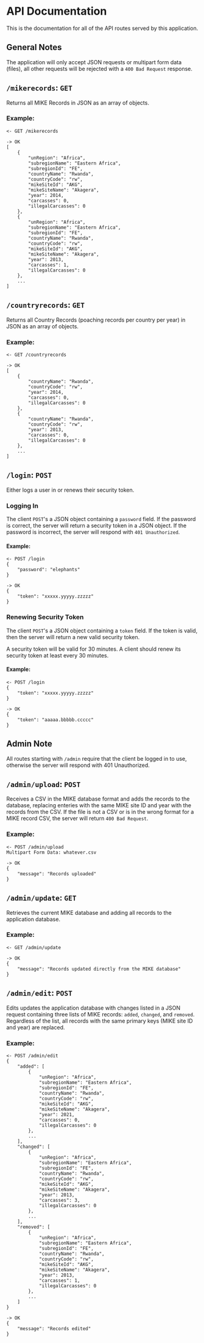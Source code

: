 # API Documentation

This is the documentation for all of the API routes served by this application.

## General Notes

The application will only accept JSON requests or multipart form data (files), all other requests will be rejected with a `400 Bad Request` response.

## `/mikerecords`: `GET`

Returns all MIKE Records in JSON as an array of objects.

### Example:

    <- GET /mikerecords

    -> OK
    [
        {
            "unRegion": "Africa",
            "subregionName": "Eastern Africa",
            "subregionId": "FE",
            "countryName": "Rwanda",
            "countryCode": "rw",
            "mikeSiteId": "AKG",
            "mikeSiteName": "Akagera",
            "year": 2014,
            "carcasses": 0,
            "illegalCarcasses": 0
        },
        {
            "unRegion": "Africa",
            "subregionName": "Eastern Africa",
            "subregionId": "FE",
            "countryName": "Rwanda",
            "countryCode": "rw",
            "mikeSiteId": "AKG",
            "mikeSiteName": "Akagera",
            "year": 2013,
            "carcasses": 1,
            "illegalCarcasses": 0
        },
        ...
    ]

## `/countryrecords`: `GET`

Returns all Country Records (poaching records per country per year) in JSON as an array of objects.

### Example:

    <- GET /countryrecords

    -> OK
    [
        {
            "countryName": "Rwanda",
            "countryCode": "rw",
            "year": 2014,
            "carcasses": 0,
            "illegalCarcasses": 0
        },
        {
            "countryName": "Rwanda",
            "countryCode": "rw",
            "year": 2013,
            "carcasses": 0,
            "illegalCarcasses": 0
        },
        ...
    ]

## `/login`: `POST`

Either logs a user in or renews their security token.

### Logging In

The client `POST`'s a JSON object containing a `password` field. If the password is correct, the server will return a security token in a JSON object. If the password is incorrect, the server will respond with `401 Unauthorized`.

#### Example:

    <- POST /login
    {
        "password": "elephants"
    }

    -> OK
    {
        "token": "xxxxx.yyyyy.zzzzz"
    }

### Renewing Security Token

The client `POST`'s a JSON object containing a `token` field. If the token is valid, then the server will return a new valid security token.

A security token will be valid for 30 minutes. A client should renew its security token at least every 30 minutes.

#### Example:

    <- POST /login
    {
        "token": "xxxxx.yyyyy.zzzzz"
    }

    -> OK
    {
        "token": "aaaaa.bbbbb.ccccc"
    }

## Admin Note

All routes starting with `/admin` require that the client be logged in to use, otherwise the server will respond with 401 Unauthorized.

## `/admin/upload`: `POST`

Receives a CSV in the MIKE database format and adds the records to the database, replacing enteries with the same MIKE site ID and year with the records from the CSV. If the file is not a CSV or is in the wrong format for a MIKE record CSV, the server will return `400 Bad Request`.

### Example:

    <- POST /admin/upload
    Multipart Form Data: whatever.csv

    -> OK
    {
        "message": "Records uploaded"
    }

## `/admin/update`: `GET`

Retrieves the current MIKE database and adding all records to the application database.

### Example:

    <- GET /admin/update

    -> OK
    {
        "message": "Records updated directly from the MIKE database"
    }

## `/admin/edit`: `POST`

Edits updates the application database with changes listed in a JSON request containing three lists of MIKE records: `added`, `changed`, and `removed`. Regardless of the list, all records with the same primary keys (MIKE site ID and year) are replaced.

### Example:

    <- POST /admin/edit
    {
        "added": [
            {
                "unRegion": "Africa",
                "subregionName": "Eastern Africa",
                "subregionId": "FE",
                "countryName": "Rwanda",
                "countryCode": "rw",
                "mikeSiteId": "AKG",
                "mikeSiteName": "Akagera",
                "year": 2021,
                "carcasses": 0,
                "illegalCarcasses": 0
            },
            ...
        ],
        "changed": [
            {
                "unRegion": "Africa",
                "subregionName": "Eastern Africa",
                "subregionId": "FE",
                "countryName": "Rwanda",
                "countryCode": "rw",
                "mikeSiteId": "AKG",
                "mikeSiteName": "Akagera",
                "year": 2013,
                "carcasses": 3,
                "illegalCarcasses": 0
            },
            ...
        ],
        "removed": [
            {
                "unRegion": "Africa",
                "subregionName": "Eastern Africa",
                "subregionId": "FE",
                "countryName": "Rwanda",
                "countryCode": "rw",
                "mikeSiteId": "AKG",
                "mikeSiteName": "Akagera",
                "year": 2013,
                "carcasses": 1,
                "illegalCarcasses": 0
            },
            ...
        ]
    }

    -> OK
    {
        "message": "Records edited"
    }
